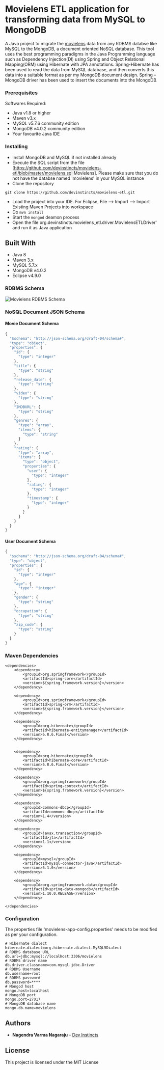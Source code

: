# Movielens ETL application for transforming data from MySQL to MongoDB
A Java project to migrate the [movielens](https://grouplens.org/datasets/movielens/100k/) data from any RDBMS databse like MySQL to the MongoDB, a document oriented NoSQL database. This tool uses the best programming paradigms in the Java Programming language such as Dependency Injection(DI) using Spring and Object Relational Mapping(ORM) using Hibernate with JPA annotations. Spring-Hibernate has been used to read the data from MySQL database, and then converts this data into a suitable format as per my MongoDB document design. Spring – MongoDB driver has been used to insert the documents into the MongoDB.
### Prerequisites

Softwares Required:
* Java v1.8 or higher
* Maven v3.x
* MySQL v5.7.6 community edition
* MongoDB v4.0.2 community edition
* Your favourite Java IDE

### Installing

* Install MongoDB and MySQL if not installed already
* Execute the SQL script from the file [https://github.com/devinstincts/movielens-etl/blob/master/movielens.sql Movielens]. Please make sure that you do not have the databse named 'movielens' in your MySQL instance
* Clone the repository
```	
git clone https://github.com/devinstincts/movielens-etl.git
```
* Load the project into your IDE.
For Eclipse, File --> Import --> Import Existing Maven Projects into workspace
* Do `mvn install`
* Start the `mongod` deamon process
* Open the file org.devinstincts.movielens_etl.driver.MovielensETLDriver' and run it as Java application

## Built With
* Java 8
* Maven 3.x
* MySQL 5.7.x
* MongoDB v4.0.2
* Eclipse v4.9.0

### RDBMS Schema

![Movielens RDBMS Schema](https://image.ibb.co/iMKBQk/movielens_mysql.jpg)

### NoSQL Document JSON Schema

#### Movie Document Schema


```javascript
{
  "$schema": "http://json-schema.org/draft-04/schema#",
  "type": "object",
  "properties": {
    "id": {
      "type": "integer"
    },
    "title": {
      "type": "string"
    },
    "release_date": {
      "type": "string"
    },
    "video": {
      "type": "string"
    },
    "IMDBURL": {
      "type": "string"
    },
    "genres": {
      "type": "array",
      "items": {
        "type": "string"
      }
    },
    "rating": {
      "type": "array",
      "items": {
        "type": "object",
        "properties": {
          "user": {
            "type": "integer"
          },
          "rating": {
            "type": "integer"
          },
          "timestamp": {
            "type": "integer"
          }
        }
      }
    }
  }
}
```

#### User Document Schema


```javascript
{
  "$schema": "http://json-schema.org/draft-04/schema#",
  "type": "object",
  "properties": {
    "id": {
      "type": "integer"
    },
    "age": {
      "type": "integer"
    },
    "gender": {
      "type": "string"
    },
    "occupation": {
      "type": "string"
    },
    "zip_code": {
      "type": "string"
    }
  }
}
```

### Maven Dependencies


```
<dependencies>
	<dependency>
		<groupId>org.springframework</groupId>
		<artifactId>spring-core</artifactId>
		<version>${spring.framework.version}</version>
	</dependency>

	<dependency>
		<groupId>org.springframework</groupId>
		<artifactId>spring-orm</artifactId>
		<version>${spring.framework.version}</version>
	</dependency>

	<dependency>
		<groupId>org.hibernate</groupId>
		<artifactId>hibernate-entitymanager</artifactId>
		<version>5.0.6.Final</version>
	</dependency>


	<dependency>
		<groupId>org.hibernate</groupId>
		<artifactId>hibernate-core</artifactId>
		<version>5.0.6.Final</version>
	</dependency>

	<dependency>
		<groupId>org.springframework</groupId>
		<artifactId>spring-context</artifactId>
		<version>${spring.framework.version}</version>
	</dependency>

	<dependency>
		<groupId>commons-dbcp</groupId>
		<artifactId>commons-dbcp</artifactId>
		<version>1.4</version>
	</dependency>

	<dependency>
		<groupId>javax.transaction</groupId>
		<artifactId>jta</artifactId>
		<version>1.1</version>
	</dependency>

	<dependency>
		<groupId>mysql</groupId>
		<artifactId>mysql-connector-java</artifactId>
		<version>5.1.6</version>
	</dependency>

	<dependency>
		<groupId>org.springframework.data</groupId>
		<artifactId>spring-data-mongodb</artifactId>
		<version>1.10.0.RELEASE</version>
	</dependency>

</dependencies>
```

### Configuration

The properties file 'movielens-app-config.properties' needs to be modified as per your configuration.
```
# Hibernate dialect
hibernate.dialect=org.hibernate.dialect.MySQL5Dialect
# RDBMS database URL
db.url=jdbc:mysql://localhost:3306/movielens
# RDBMS driver name
db.driver.classname=com.mysql.jdbc.Driver
# RDBMS Username
db.username=root
# RDBMS password
db.password=****
# Mongod host
mongo.host=localhost
# MongoDB port
mongo.port=27017
# MongoDB database name
mongo.db.name=movielens
```

## Authors

* **Nagendra Varma Nagaraju** - [Dev Instincts](https://devinstincts.com)

## License

This project is licensed under the MIT License



